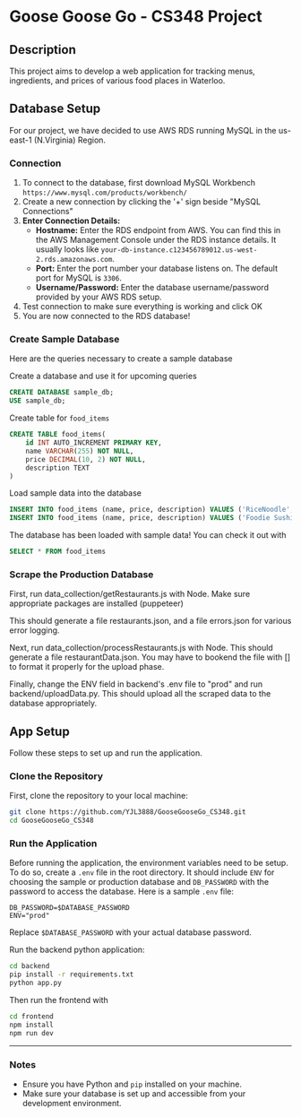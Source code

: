 # Goose Goose Go - CS348 Project

## Description
This project aims to develop a web application for tracking menus, ingredients, and prices of various food places in Waterloo.

## Database Setup
For our project, we have decided to use AWS RDS running MySQL in the us-east-1 (N.Virginia) Region. 

### Connection
1. To connect to the database, first download MySQL Workbench ```https://www.mysql.com/products/workbench/```
2. Create a new connection by clicking the '+' sign beside "MySQL Connections"
3. **Enter Connection Details:**
   - **Hostname:** Enter the RDS endpoint from AWS. You can find this in the AWS Management Console under the RDS instance details. It usually looks like `your-db-instance.c123456789012.us-west-2.rds.amazonaws.com`.
   - **Port:** Enter the port number your database listens on. The default port for MySQL is `3306`.
   - **Username/Password:** Enter the database username/password provided by your AWS RDS setup.
4. Test connection to make sure everything is working and click OK
5. You are now connected to the RDS database!

### Create Sample Database
Here are the queries necessary to create a sample database

Create a database and use it for upcoming queries
```sql
CREATE DATABASE sample_db;
USE sample_db;
```
Create table for `food_items`
```sql
CREATE TABLE food_items(
    id INT AUTO_INCREMENT PRIMARY KEY,
    name VARCHAR(255) NOT NULL,
    price DECIMAL(10, 2) NOT NULL,
    description TEXT
)
```
Load sample data into the database
```sql
INSERT INTO food_items (name, price, description) VALUES ('RiceNoodle', 0.00, 'rice noodle refils are free at Yunshang');
INSERT INTO food_items (name, price, description) VALUES ('Foodie Sushi', 16.00, 'foodie fruity has a varity of selection including sushis');
```

The database has been loaded with sample data! You can check it out with
```sql
SELECT * FROM food_items
```

### Scrape the Production Database
First, run data_collection/getRestaurants.js with Node. Make sure appropriate packages are installed (puppeteer)

This should generate a file restaurants.json, and a file errors.json for various error logging.

Next, run data_collection/processRestaurants.js with Node. This should generate a file restaurantData.json. You may have to bookend the file with [] to format it properly for the upload phase.

Finally, change the ENV field in backend's .env file to "prod" and run backend/uploadData.py. This should upload all the scraped data to the database appropriately.


## App Setup
Follow these steps to set up and run the application.

### Clone the Repository

First, clone the repository to your local machine:

```sh
git clone https://github.com/YJL3888/GooseGooseGo_CS348.git
cd GooseGooseGo_CS348
```

### Run the Application

Before running the application, the environment variables need to be setup. To do so, create a `.env` file in the root directory.
It should include `ENV` for choosing the sample or production database and `DB_PASSWORD` with the password to access the database.
Here is a sample `.env` file:

```
DB_PASSWORD=$DATABASE_PASSWORD
ENV="prod"
```
Replace `$DATABASE_PASSWORD` with your actual database password.

Run the backend python application:

```sh
cd backend
pip install -r requirements.txt
python app.py
```

Then run the frontend with
```sh
cd frontend
npm install
npm run dev
```

---

### Notes

- Ensure you have Python and `pip` installed on your machine.
- Make sure your database is set up and accessible from your development environment.
